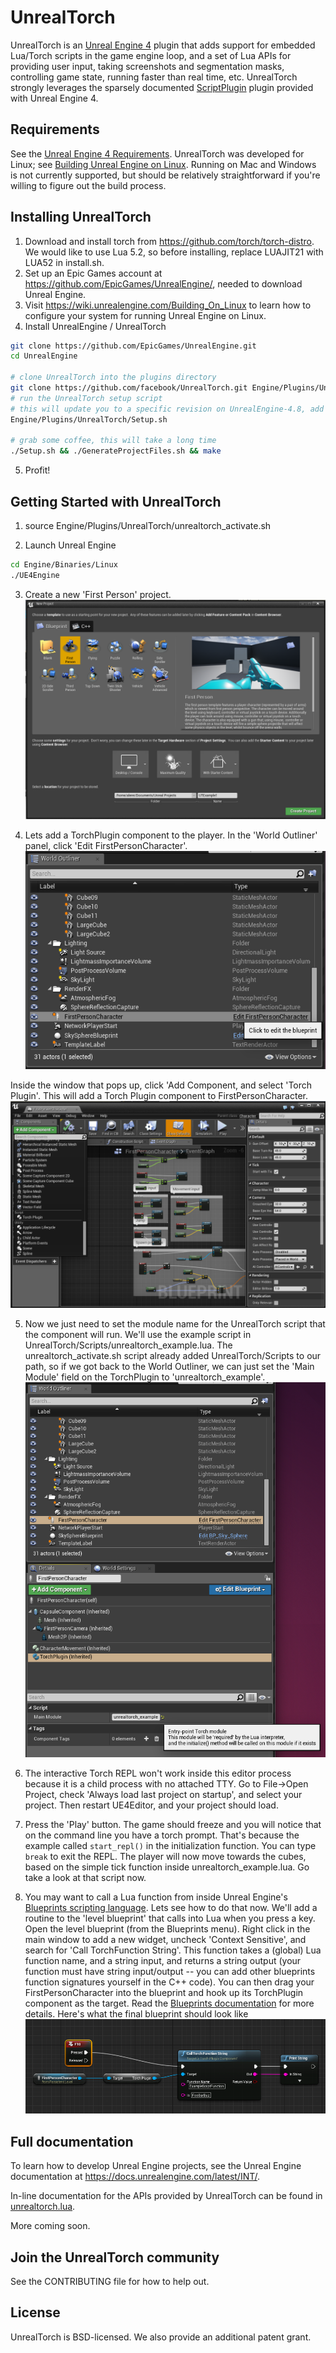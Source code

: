 
# UnrealTorch
UnrealTorch is an [Unreal Engine 4](http://www.unrealengine.com) plugin that adds support for embedded Lua/Torch scripts in the game engine loop, and a set of Lua APIs for providing user input, taking screenshots and segmentation masks, controlling game state, running faster than real time, etc.
UnrealTorch strongly leverages the sparsely documented [ScriptPlugin](https://forums.unrealengine.com/showthread.php?3958-Scripting-Language-extensions-via-plugins) plugin provided with Unreal Engine 4.

## Requirements
See the [Unreal Engine 4 Requirements](https://docs.unrealengine.com/latest/INT/GettingStarted/RecommendedSpecifications/).
UnrealTorch was developed for Linux; see [Building Unreal Engine on Linux](https://wiki.unrealengine.com/Building_On_Linux#Prerequisites). Running on Mac and Windows is not currently supported, but should be relatively straightforward if you're willing to figure out the build process.


## Installing UnrealTorch
1. Download and install torch from https://github.com/torch/torch-distro. We would like to use Lua 5.2, so before installing, replace LUAJIT21 with LUA52 in install<span></span>.sh.
2. Set up an Epic Games account at https://github.com/EpicGames/UnrealEngine/, needed to download Unreal Engine.
3. Visit https://wiki.unrealengine.com/Building_On_Linux to learn how to configure your system for running Unreal Engine on Linux.
4. Install UnrealEngine / UnrealTorch
 ```bash
 git clone https://github.com/EpicGames/UnrealEngine.git
 cd UnrealEngine
 
 # clone UnrealTorch into the plugins directory
 git clone https://github.com/facebook/UnrealTorch.git Engine/Plugins/UnrealTorch
 # run the UnrealTorch setup script
 # this will update you to a specific revision on UnrealEngine-4.8, add some patches, and set up the Lua paths
 Engine/Plugins/UnrealTorch/Setup.sh
 
 # grab some coffee, this will take a long time
 ./Setup.sh && ./GenerateProjectFiles.sh && make
 ```
5. Profit!

## Getting Started with UnrealTorch

1. source Engine/Plugins/UnrealTorch/unrealtorch\_activate.sh

2. Launch Unreal Engine 
 ```bash
 cd Engine/Binaries/Linux
 ./UE4Engine
 ```

3. Create a new 'First Person' project. 
 ![Create a 'First Person' Project](Resources/Screenshots/ut_setup.png)

4. Lets add a TorchPlugin component to the player. In the 'World Outliner' panel, click 'Edit FirstPersonCharacter'.
 ![Edit FirstPersonCharacter](Resources/Screenshots/ut_select_fpc.png)

 Inside the window that pops up, click 'Add Component, and select 'Torch Plugin'. This will add a Torch Plugin component to FirstPersonCharacter.
 ![Add a Torch Plugin Component](Resources/Screenshots/fpc.png)

5. Now we just need to set the module name for the UnrealTorch script that the component will run. We'll use the example script in UnrealTorch/Scripts/unrealtorch\_example.lua. The unrealtorch\_activate.sh script already added UnrealTorch/Scripts to our path, so if we got back to the World Outliner, we can just set the 'Main Module' field on the TorchPlugin to 'unrealtorch\_example'.
 ![Set the 'Main Module' field to unrealtorch\_example](Resources/Screenshots/torchplugin_module.png)

6. The interactive Torch REPL won't work inside this editor process because it is a child process with no attached TTY. Go to File->Open Project, check 'Always load last project on startup', and select your project. Then restart UE4Editor, and your project should load.
7. Press the 'Play' button. The game should freeze and you will notice that on the command line you have a torch prompt. That's because the example called `start_repl()` in the initialization function. You can type `break` to exit the REPL. The player will now move towards the cubes, based on the simple tick function inside unrealtorch\_example.lua. Go take a look at that script now.
8. You may want to call a Lua function from inside Unreal Engine's [Blueprints scripting language](https://docs.unrealengine.com/latest/INT/Engine/Blueprints/index.html). Lets see how to do that now. We'll add a routine to the 'level blueprint' that calls into Lua when you press a key. Open the level blueprint (from the Blueprints menu). Right click in the main window to add a new widget, uncheck 'Context Sensitive', and search for 'Call TorchFunction String'. This function takes a (global) Lua function name, and a string input, and returns a string output (your function must have string input/output -- you can add other blueprints function signatures yourself in the C++ code). You can then drag your FirstPersonCharacter into the blueprint and hook up its TorchPlugin component as the target. Read the [Blueprints documentation](https://docs.unrealengine.com/latest/INT/Engine/Blueprints/index.html) for more details. Here's what the final blueprint should look like
 ![The final blueprint](Resources/Screenshots/torch_bp.png)

## Full documentation
To learn how to develop Unreal Engine projects, see the Unreal Engine documentation at https://docs.unrealengine.com/latest/INT/.

In-line documentation for the APIs provided by UnrealTorch can be found in [unrealtorch.lua](blob/master/Scripts/unrealtorch.lua).

More coming soon.

## Join the UnrealTorch community
See the CONTRIBUTING file for how to help out.

## License
UnrealTorch is BSD-licensed. We also provide an additional patent grant.
